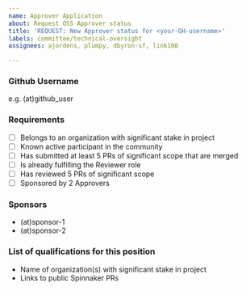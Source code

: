 ```yaml
---
name: Approver Application
about: Request OSS Approver status
title: 'REQUEST: New Approver status for <your-GH-username>'
labels: committee/technical-oversight
assignees: ajordens, plumpy, dbyron-sf, link108

---
```


### Github Username

e.g. (at)github_user

### Requirements

- [ ] Belongs to an organization with significant stake in project
- [ ] Known active participant in the community
- [ ] Has submitted at least 5 PRs of significant scope that are merged
- [ ] Is already fulfilling the Reviewer role
- [ ] Has reviewed 5 PRs of significant scope
- [ ] Sponsored by 2 Approvers

### Sponsors

- (at)sponsor-1
- (at)sponsor-2

### List of qualifications for this position

- Name of organization(s) with significant stake in project
- Links to public Spinnaker PRs
